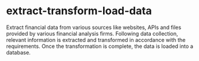 # extract-transform-load-data
Extract financial data from various sources like websites, APIs and files provided by various financial analysis firms. Following data collection, relevant information is extracted and transformed in accordance with the requirements. Once the transformation is complete, the data is loaded into a database.
